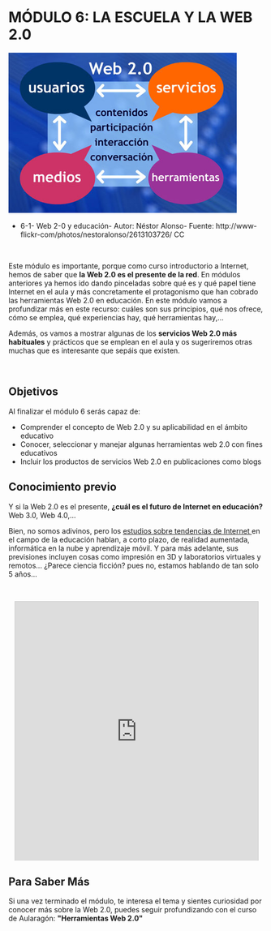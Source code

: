 
# MÓDULO 6: LA ESCUELA Y LA WEB 2.0


![](img/2613103726_25f247a3a4.jpg)

- 6-1- Web 2-0 y educación- Autor: Néstor Alonso- Fuente: http://www-flickr-com/photos/nestoralonso/2613103726/ CC

 

Este módulo es importante, porque como curso introductorio a Internet, hemos de saber que **la Web 2.0 es el presente de la red**. En módulos anteriores ya hemos ido dando pinceladas sobre qué es y qué papel tiene Internet en el aula y más concretamente el protagonismo que han cobrado las herramientas Web 2.0 en educación. En este módulo vamos a profundizar más en este recurso: cuáles son sus principios, qué nos ofrece, cómo se emplea, qué experiencias hay, qué herramientas hay,...

Además, os vamos a mostrar algunas de los **servicios Web 2.0 más habituales** y prácticos que se emplean en el aula y os sugeriremos otras muchas que es interesante que sepáis que existen.

 

## Objetivos

Al finalizar el módulo 6 serás capaz de:

- Comprender el concepto de Web 2.0 y su aplicabilidad en el ámbito educativo
- Conocer, seleccionar y manejar algunas herramientas web 2.0 con fines educativos
- Incluir los productos de servicios Web 2.0 en publicaciones como blogs

## Conocimiento previo

Y si la Web 2.0 es el presente, **¿cuál es el futuro de Internet en educación?** Web 3.0, Web 4.0,...

Bien, no somos adivinos, pero los [estudios sobre tendencias de Internet ](http://blog.educalab.es/intef/2013/06/24/informe-horizon-2013-primaria-y-secundaria-tecnologias-1-a-5-anos/)en el campo de la educación hablan, a corto plazo, de realidad aumentada, informática en la nube y aprendizaje móvil. Y para más adelante, sus previsiones incluyen cosas como impresión en 3D y laboratorios virtuales y remotos... ¿Parece ciencia ficción? pues no, estamos hablando de tan solo 5 años...

 

<iframe frameborder="0" height="511" marginheight="0" marginwidth="0" scrolling="no" src="http://www.slideshare.net/slideshow/embed_code/23454391" style="border-width: 1px 1px 0px; border-style: solid; border-color: #cccccc; margin-right: auto; margin-bottom: 5px; margin-left: auto; display: block;" width="479"></iframe>

## Para Saber Más

Si una vez terminado el módulo, te interesa el tema y sientes curiosidad por conocer más sobre la Web 2.0, puedes seguir profundizando con el curso de Aularagón: **"Herramientas Web 2.0"**

